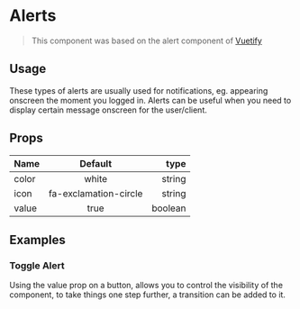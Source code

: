 
# Alerts
>This component was based on the alert component of [Vuetify](https://v15.vuetifyjs.com/en/components/alerts/ "Vuetify's alert component")

## Usage

These types of alerts are usually used for notifications, eg. appearing onscreen the moment you logged in. Alerts can be useful when you need to display certain message onscreen for the user/client.




## Props

| Name              | Default                          | type           |
| -------------     |:-------------:                | --------------:   |
|color              | white                         |   string          |
| icon              | fa-exclamation-circle         |   string          |
| value             | true                          |   boolean          |


## Examples

### Toggle Alert

Using the value prop on a button, allows you to control the visibility of the component, to take things one step further, a transition can be added to it.



